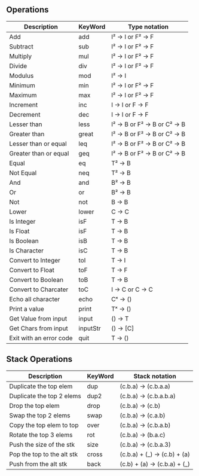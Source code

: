 ## Operations

| Description              | KeyWord  | Type notation              |
| ------------------------ | -------- | -------------------------- |
| Add                      | add      | I² → I or F² → F           |
| Subtract                 | sub      | I² → I or F² → F           |
| Multiply                 | mul      | I² → I or F² → F           |
| Divide                   | div      | I² → I or F² → F           |
| Modulus                  | mod      | I² → I                     |
| Minimum                  | min      | I² → I or F² → F           |
| Maximum                  | max      | I² → I or F² → F           |
| Increment                | inc      | I  → I or F → F            |
| Decrement                | dec      | I  → I or F → F            |
| Lesser than              | less     | I² → B or F² → B or C² → B |
| Greater than             | great    | I² → B or F² → B or C² → B |
| Lesser than or equal     | leq      | I² → B or F² → B or C² → B |
| Greater than or equal    | geq      | I² → B or F² → B or C² → B |
| Equal                    | eq       | T² → B                     |
| Not Equal                | neq      | T² → B                     |
| And                      | and      | B² → B                     |
| Or                       | or       | B² → B                     |
| Not                      | not      | B  → B                     |
| Lower                    | lower    | C  → C                     |
| Is Integer               | isF      | T  → B                     |
| Is Float                 | isF      | T  → B                     |
| Is Boolean               | isB      | T  → B                     |
| Is Character             | isC      | T  → B                     |
| Convert to Integer       | toI      | T  → I                     |
| Convert to Float         | toF      | T  → F                     |
| Convert to Boolean       | toB      | T  → B                     |
| Convert to Charcater     | toC      | I  → C or C → C            |
| Echo all character       | echo     | Cˣ → ()                    |
| Print a value            | print    | Tˣ → ()                    |
| Get Value from input     | input    | () → T                     |
| Get Chars from input     | inputStr | () → [C]                   |
| Exit with an error code  | quit     | T  → ()                    |


## Stack Operations

| Description                | KeyWord  | Stack notation              |
| -------------------------- | -------- | --------------------------- |
| Duplicate the top elem     | dup      | (c.b.a) → (c.b.a.a)         |
| Duplicate the top 2 elems  | dup2     | (c.b.a) → (c.b.a.b.a)       |
| Drop the top elem          | drop     | (c.b.a) → (c.b)             |
| Swap the top 2 elems       | swap     | (c.b.a) → (c.a.b)           |
| Copy the top elem to top   | over     | (c.b.a) → (c.b.a.b)         |
| Rotate the top 3 elems     | rot      | (c.b.a) → (b.a.c)           |
| Push the size of the stk   | size     | (c.b.a) → (c.b.a.3)         |
| Pop the top to the alt stk | cross    | (c.b.a) + (_) → (c.b) + (a) |
| Push from the alt stk      | back     | (c.b) + (a) → (c.b.a) + (_) |

